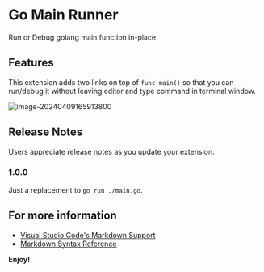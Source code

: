 # Go Main Runner

Run or Debug golang main function in-place.

## Features

This extension adds two links on top of `func main()` so that you can run/debug it without leaving editor and type command in terminal window.

![image-20240409165913800](https://cdn.jsdelivr.net/gh/hzimg/blog-pics@master/uPic/image-20240409165913800.png)



## Release Notes

Users appreciate release notes as you update your extension.

### 1.0.0

Just a replacement to `go run ./main.go`.



## For more information

* [Visual Studio Code's Markdown Support](http://code.visualstudio.com/docs/languages/markdown)
* [Markdown Syntax Reference](https://help.github.com/articles/markdown-basics/)

**Enjoy!**
